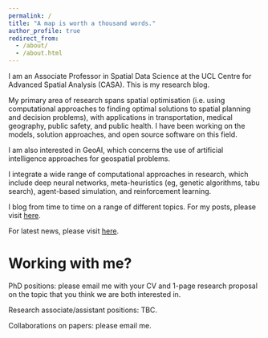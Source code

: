 ```yaml
---
permalink: /
title: "A map is worth a thousand words."
author_profile: true
redirect_from: 
  - /about/
  - /about.html
---
```


I am an Associate Professor in Spatial Data Science at the UCL Centre for Advanced Spatial Analysis (CASA). This is my research blog.

My primary area of research spans spatial optimisation (i.e. using computational approaches to finding optimal solutions to spatial planning and decision problems), with applications in transportation, medical geography, public safety, and public health. I have been working on the models, solution approaches, and open source software on this field.

I am also interested in GeoAI, which concerns the use of artificial intelligence approaches for geospatial problems.

I integrate a wide range of computational approaches in research, which include deep neural networks, meta-heuristics (eg, genetic algorithms, tabu search), agent-based simulation, and reinforcement learning.

I blog from time to time on a range of different topics. For my posts, please visit [here]().

For latest news, please visit [here]().

# Working with me?

PhD positions: please email me with your CV and 1-page research proposal on the topic that you think we are both interested in. 

Research associate/assistant positions: TBC.

Collaborations on papers: please email me.
